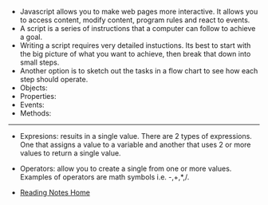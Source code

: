 - Javascript allows you to make web pages more interactive. It allows you to access content, modify content, program rules and react to events.
- A script is a series of instructions that a computer can follow to achieve a goal.
- Writing a script requires very detailed instuctions. Its best to start with the big picture of what you want to achieve, then  break that down into small steps.
- Another option is to sketch out the tasks in a flow chart to see how each step should operate.
- Objects:
- Properties:
- Events:
- Methods:
---
- Expresions: resuits in a single value. There are 2 types of expressions. One that assigns a value to a variable and another that uses 2 or more values to return a single value.
- Operators: allow you to create a single from one or more values. Examples of operators are math symbols i.e. -,+,*,/.

- [Reading Notes Home](https://vektur.github.io/reading-notes-3/)